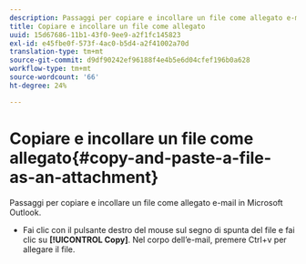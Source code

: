 ```yaml
---
description: Passaggi per copiare e incollare un file come allegato e-mail in Microsoft Outlook.
title: Copiare e incollare un file come allegato
uuid: 15d67686-11b1-43f0-9ee9-a2f1fc145823
exl-id: e45fbe0f-573f-4ac0-b5d4-a2f41002a70d
translation-type: tm+mt
source-git-commit: d9df90242ef96188f4e4b5e6d04cfef196b0a628
workflow-type: tm+mt
source-wordcount: '66'
ht-degree: 24%

---
```


# Copiare e incollare un file come allegato{#copy-and-paste-a-file-as-an-attachment}

Passaggi per copiare e incollare un file come allegato e-mail in Microsoft Outlook.

* Fai clic con il pulsante destro del mouse sul segno di spunta del file e fai clic su **[!UICONTROL Copy]**. Nel corpo dell’e-mail, premere Ctrl+v per allegare il file.
